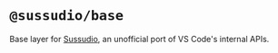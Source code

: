 # `@sussudio/base`

Base layer for [Sussudio](https://github.com/GirlBossRush/sussudio),
an unofficial port of VS Code's internal APIs.
